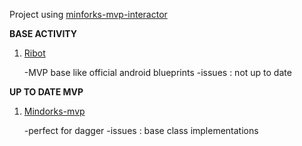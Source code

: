Project using [minforks-mvp-interactor](https://github.com/MindorksOpenSource/android-mvp-interactor-architecture/tree/master/app/src/main/java/com/mindorks/framework/mvp/ui)

**BASE ACTIVITY**

1. [Ribot](https://github.com/ribot/ribot-app-android/blob/master/app/src/main/java/io/ribot/app/ui/base/BaseActivity.java) 
    
    -MVP base like official android blueprints
    -issues : not up to date

**UP TO DATE MVP**

1. [Mindorks-mvp](https://github.com/MindorksOpenSource/android-mvp-architecture) 
    
    -perfect for dagger
    -issues : base class implementations
